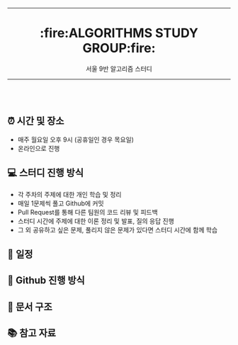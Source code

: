 ----
<div align="center"> <h1> :fire:ALGORITHMS STUDY GROUP:fire: </div>
<div align="center"> 서울 9반 알고리즘 스터디 </div>

----
<br></br>
## :alarm_clock: 시간 및 장소
- 매주 월요일 오후 9시 (공휴일인 경우 목요일)
- 온라인으로 진행

## :computer: 스터디 진행 방식
- 각 주차의 주제에 대한 개인 학습 및 정리
- 매일 1문제씩 풀고 Github에 커밋
- Pull Request를 통해 다른 팀원의 코드 리뷰 및 피드백
- 스터디 시간에 주제에 대한 이론 정리 및 발표, 질의 응답 진행
- 그 외 공유하고 싶은 문제, 풀리지 않은 문제가 있다면 스터디 시간에 함께 학습

## :date: 일정

## :pushpin: Github 진행 방식

## :file_folder: 문서 구조

## :books: 참고 자료
